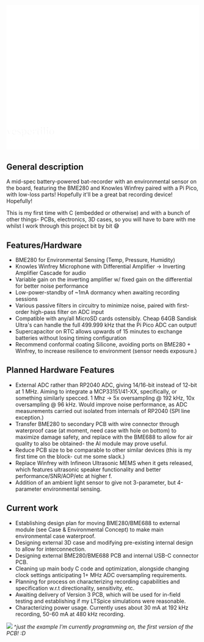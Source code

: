 ![](https://github.com/callous4567/Batcorder/blob/main/design_bat.png)

## General description 
A mid-spec battery-powered bat-recorder with an environmental sensor on the board, featuring the BME280 and Knowles Winfrey paired with a Pi Pico, with low-loss parts! Hopefully it'll be a great bat recording device! Hopefully!

This is my first time with C (embedded or otherwise) and with a bunch of other things- PCBs, electronics, 3D cases, so you will have to bare with me whilst I work through this project bit by bit 😅

## Features/Hardware 
- BME280 for Environmental Sensing (Temp, Pressure, Humidity)
- Knowles Winfrey Microphone with Differential Amplifier -> Inverting Amplifier Cascade for audio
- Variable gain on the inverting amplifier w/ fixed gain on the differential for better noise performance 
- Low-power-standby of ~1mA dormancy when awaiting recording sessions
- Various passive filters in circuitry to minimize noise, paired with first-order high-pass filter on ADC input
- Compatible with any/all MicroSD cards ostensibly. Cheap 64GB Sandisk Ultra's can handle the full 499.999 kHz that the Pi Pico ADC can output!
- Supercapacitor on RTC allows upwards of 15 minutes to exchange batteries without losing timing configuration 
- Recommend conformal coating Silicone, avoiding ports on BME280 + Winfrey, to increase resilience to environment (sensor needs exposure.)

## Planned Hardware Features
- External ADC rather than RP2040 ADC, giving 14/16-bit instead of 12-bit at 1 MHz. Aiming to integrate a MCP33151/41-XX, specifically, or something similarly specced. 1 Mhz -> 5x oversampling @ 192 kHz, 10x oversampling @ 96 kHz. Would improve noise performance, as ADC measurements carried out isolated from internals of RP2040 (SPI line exception.)
- Transfer BME280 to secondary PCB with wire connector through waterproof case (at moment, need case with hole on bottom) to maximize damage safety, and replace with the BME688 to allow for air quality to also be obtained- the AI module may prove useful. 
- Reduce PCB size to be comparable to other similar devices (this is my first time on the block- cut me some slack.)
- Replace Winfrey with Infineon Ultrasonic MEMS when it gets released, which features ultrasonic speaker functionality and better performance/SNR/AOP/etc at higher f.
- Addition of an ambient light sensor to give not 3-parameter, but 4-parameter environmental sensing.

## Current work
- Establishing design plan for moving BME280/BME688 to external module (see Case & Environmental Concept) to make main environmental case waterproof.
- Designing external 3D case and modifying pre-existing internal design to allow for interconnection.
- Designing external BME280/BME688 PCB and internal USB-C connector PCB.
- Cleaning up main body C code and optimization, alongside changing clock settings anticipating 1+ MHz ADC oversampling requirements.
- Planning for process on characterizing recording capabilities and specification w.r.t directionality, sensitivity, etc.
- Awaiting delivery of Version 3 PCB, which will be used for in-field testing and establishing if my LTSpice simulations were reasonable.
- Characterizing power usage. Currently uses about 30 mA at 192 kHz recording, 50-60 mA at 480 kHz recording.

![](https://github.com/callous4567/Batcorder/blob/main/VER_1_EX.jpg)
^*just the example I'm currently programming on, the first version of the PCB! :D* 

